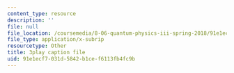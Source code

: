 ```yaml
---
content_type: resource
description: ''
file: null
file_location: /coursemedia/8-06-quantum-physics-iii-spring-2018/91e1ecf7031d5842b1cef6113fb4fc9b_IqyTq4n1f2g.vtt
file_type: application/x-subrip
resourcetype: Other
title: 3play caption file
uid: 91e1ecf7-031d-5842-b1ce-f6113fb4fc9b
---
```

